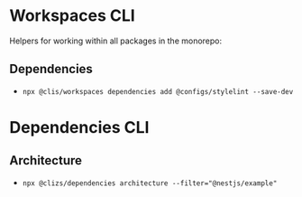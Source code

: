 # Workspaces CLI

Helpers for working within all packages in the monorepo:

## Dependencies

- `npx @clis/workspaces dependencies add @configs/stylelint --save-dev`

# Dependencies CLI

## Architecture

- `npx @clizs/dependencies architecture --filter="@nestjs/example"`